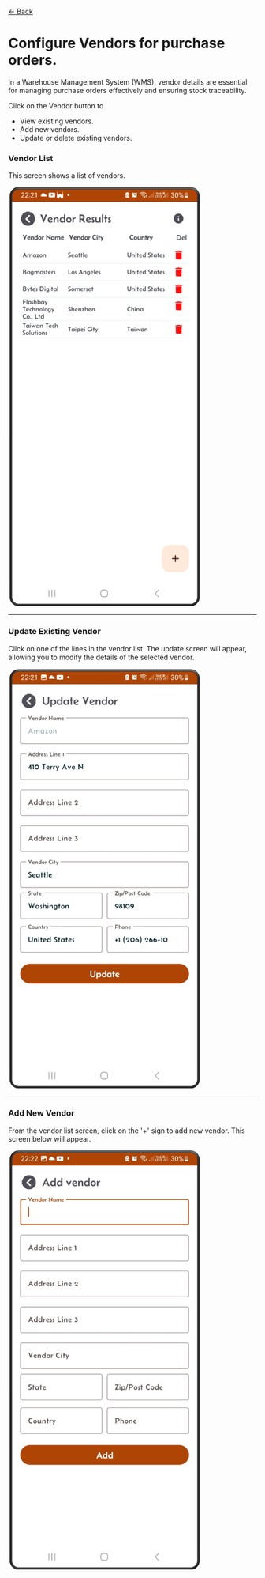 [← Back](miniWMSConfiguration.md)

# Configure Vendors for purchase orders.

In a Warehouse Management System (WMS), vendor details are essential for managing purchase orders effectively and ensuring stock traceability.

Click on the Vendor button to 
- View existing vendors.
- Add new vendors.
- Update or delete existing vendors.  

### Vendor List  
This screen shows a list of vendors.  

<img src="asset/vendor1.png" alt="Vendor List" style="max-width: 100%; height: auto;">  

---

### Update Existing Vendor  
Click on one of the lines in the vendor list. The update screen will appear, allowing you to modify the details of the selected vendor.  

<img src="asset/vendor2.png" alt="Update Vendor" style="max-width: 100%; height: auto;">  

---

### Add New Vendor  
From the vendor list screen, click on the '+' sign to add new vendor. This screen below will appear.  

<img src="asset/vendor3.png" alt="Add Vendor" style="max-width: 100%; height: auto;">  


